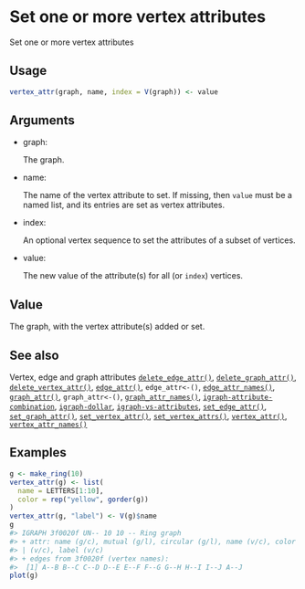 # Set one or more vertex attributes

Set one or more vertex attributes

## Usage

``` r
vertex_attr(graph, name, index = V(graph)) <- value
```

## Arguments

- graph:

  The graph.

- name:

  The name of the vertex attribute to set. If missing, then `value` must
  be a named list, and its entries are set as vertex attributes.

- index:

  An optional vertex sequence to set the attributes of a subset of
  vertices.

- value:

  The new value of the attribute(s) for all (or `index`) vertices.

## Value

The graph, with the vertex attribute(s) added or set.

## See also

Vertex, edge and graph attributes
[`delete_edge_attr()`](https://r.igraph.org/reference/delete_edge_attr.md),
[`delete_graph_attr()`](https://r.igraph.org/reference/delete_graph_attr.md),
[`delete_vertex_attr()`](https://r.igraph.org/reference/delete_vertex_attr.md),
[`edge_attr()`](https://r.igraph.org/reference/edge_attr.md),
`edge_attr<-()`,
[`edge_attr_names()`](https://r.igraph.org/reference/edge_attr_names.md),
[`graph_attr()`](https://r.igraph.org/reference/graph_attr.md),
`graph_attr<-()`,
[`graph_attr_names()`](https://r.igraph.org/reference/graph_attr_names.md),
[`igraph-attribute-combination`](https://r.igraph.org/reference/igraph-attribute-combination.md),
[`igraph-dollar`](https://r.igraph.org/reference/igraph-dollar.md),
[`igraph-vs-attributes`](https://r.igraph.org/reference/igraph-vs-attributes.md),
[`set_edge_attr()`](https://r.igraph.org/reference/set_edge_attr.md),
[`set_graph_attr()`](https://r.igraph.org/reference/set_graph_attr.md),
[`set_vertex_attr()`](https://r.igraph.org/reference/set_vertex_attr.md),
[`set_vertex_attrs()`](https://r.igraph.org/reference/set_vertex_attrs.md),
[`vertex_attr()`](https://r.igraph.org/reference/vertex_attr.md),
[`vertex_attr_names()`](https://r.igraph.org/reference/vertex_attr_names.md)

## Examples

``` r
g <- make_ring(10)
vertex_attr(g) <- list(
  name = LETTERS[1:10],
  color = rep("yellow", gorder(g))
)
vertex_attr(g, "label") <- V(g)$name
g
#> IGRAPH 3f0020f UN-- 10 10 -- Ring graph
#> + attr: name (g/c), mutual (g/l), circular (g/l), name (v/c), color
#> | (v/c), label (v/c)
#> + edges from 3f0020f (vertex names):
#>  [1] A--B B--C C--D D--E E--F F--G G--H H--I I--J A--J
plot(g)
```
